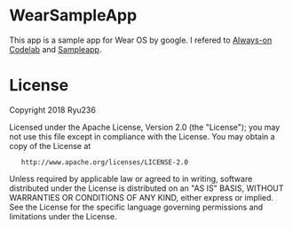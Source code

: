 # WearSampleApp
This app is a sample app for Wear OS by google.
I refered to [Always-on Codelab](https://codelabs.developers.google.com/codelabs/always-on/index.html?hl=ja#0) and [Sampleapp](https://github.com/googlesamples/io2015-codelabs/tree/master/wear/always-on).

# License
Copyright 2018 Ryu236

   Licensed under the Apache License, Version 2.0 (the "License");
   you may not use this file except in compliance with the License.
   You may obtain a copy of the License at

       http://www.apache.org/licenses/LICENSE-2.0

   Unless required by applicable law or agreed to in writing, software
   distributed under the License is distributed on an "AS IS" BASIS,
   WITHOUT WARRANTIES OR CONDITIONS OF ANY KIND, either express or implied.
   See the License for the specific language governing permissions and
   limitations under the License.
